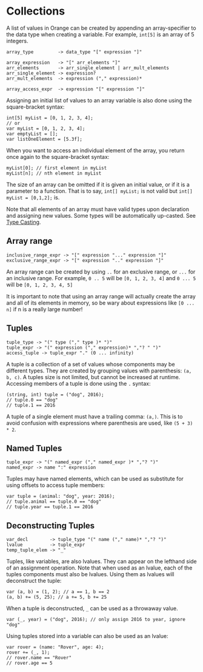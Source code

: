 # Collections

A list of values in Orange can be created by appending an array-specifier to the data type when creating a variable. For example, `int[5]` is an array of 5 integers.

	array_type         -> data_type "[" expression "]"

	array_expression   -> "[" arr_elements "]"
	arr_elements       -> arr_single_element | arr_mult_elements
	arr_single_element -> expression?
	arr_mult_elements  -> expression ("," expression)*

	array_access_expr  -> expression "[" expression "]"

Assigning an initial list of values to an array variable is also done using the square-bracket syntax:

    int[5] myList = [0, 1, 2, 3, 4];
    // or
    var myList = [0, 1, 2, 3, 4];
	var emptyList = [];
	var listOneElement = [5.3f];

When you want to access an individual element of the array, you return once again to the square-bracket syntax:

    myList[0]; // first element in myList
    myList[n]; // nth element in myList

The size of an array can be omitted if it is given an initial value, or if it is a parameter to a function. That is to say, `int[] myList;` is not valid but `int[] myList = [0,1,2];` is.

Note that all elements of an array must have valid types upon declaration and assigning new values. Some types will be automatically up-casted. See [Type Casting](casting.md).


## Array range

	inclusive_range_expr -> "[" expression "..." expression "]"
	exclusive_range_expr -> "[" expression ".." expression "]"

An array range can be created by using `..` for an exclusive range, or `...` for an inclusive range. For example, `0 .. 5` will be `[0, 1, 2, 3, 4]` and `0 ... 5` will be `[0, 1, 2, 3, 4, 5]`

It is important to note that using an array range will actually create the array and all of its elements in memory, so be wary about expressions like `[0 ... n]` if n is a really large number!

## Tuples


	tuple_type -> "(" type ("," type )* ")"
	tuple_expr -> "(" expression ("," expression)* ","? " ")"
	access_tuple -> tuple_expr "." (0 ... infinity)

A tuple is a collection of a set of values whose components may be different types. They are created by grouping values with parenthesis: `(a, b, c)`. A tuples size is not limited, but cannot be increased at runtime. Accessing members of a tuple is done using the `.` syntax:

    (string, int) tuple = ("dog", 2016);
    // tuple.0 == "dog"
    // tuple.1 == 2016

A tuple of a single element must have a trailing comma: `(a,)`. This is to avoid confusion with expressions where parenthesis are used, like `(5 + 3) * 2`.

## Named Tuples

	tuple_expr -> "(" named_expr ("," named_expr )* ","? ")"
	named_expr -> name ":" expression

Tuples may have named elements, which can be used as substitute for using offsets to access tuple members:

    var tuple = (animal: "dog", year: 2016);
    // tuple.animal == tuple.0 == "dog"
    // tuple.year == tuple.1 == 2016

## Deconstructing Tuples

	var_decl        -> tuple_type "(" name ("," name)* ","? ")"
	lvalue          -> tuple_expr
	temp_tuple_elem -> "_"

Tuples, like variables, are also lvalues. They can appear on the lefthand side of an assignment operation. Note that when used as an lvalue, each of the tuples components must also be lvalues. Using them as lvalues will deconstruct the tuple:

    var (a, b) = (1, 2); // a == 1, b == 2
    (a, b) += (5, 25); // a += 5, b += 25

When a tuple is deconstructed, `_` can be used as a throwaway value.

    var (_, year) = ("dog", 2016); // only assign 2016 to year, ignore "dog"

Using tuples stored into a variable can also be used as an lvalue:

 	var rover = (name: "Rover", age: 4);
	rover += (_, 1);
	// rover.name == "Rover"
	// rover.age == 5

